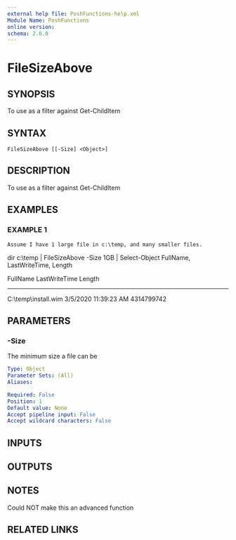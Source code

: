 ```yaml
---
external help file: PoshFunctions-help.xml
Module Name: PoshFunctions
online version:
schema: 2.0.0
---
```


# FileSizeAbove

## SYNOPSIS
To use as a filter against Get-ChildItem

## SYNTAX

```
FileSizeAbove [[-Size] <Object>]
```

## DESCRIPTION
To use as a filter against Get-ChildItem

## EXAMPLES

### EXAMPLE 1
```
Assume I have 1 large file in c:\temp, and many smaller files.
```

dir c:\temp | FileSizeAbove -Size 1GB | Select-Object FullName, LastWriteTime, Length

FullName            LastWriteTime            Length
--------            -------------            ------
C:\temp\install.wim 3/5/2020 11:39:23 AM 4314799742

## PARAMETERS

### -Size
The minimum size a file can be

```yaml
Type: Object
Parameter Sets: (All)
Aliases:

Required: False
Position: 1
Default value: None
Accept pipeline input: False
Accept wildcard characters: False
```

## INPUTS

## OUTPUTS

## NOTES
Could NOT make this an advanced function

## RELATED LINKS
